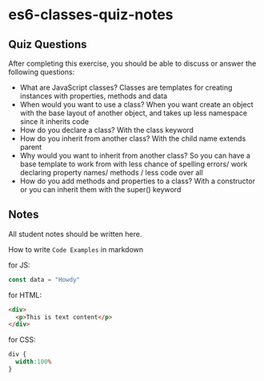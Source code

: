 # es6-classes-quiz-notes

## Quiz Questions

After completing this exercise, you should be able to discuss or answer the following questions:

- What are JavaScript classes?
  Classes are templates for creating instances with properties, methods and data
- When would you want to use a class?
  When you want create an object with the base layout of another object, and takes up less namespace since it inherits code
- How do you declare a class?
  With the class keyword
- How do you inherit from another class?
  With the child name extends parent
- Why would you want to inherit from another class?
  So you can have a base template to work from with less chance of spelling errors/ work declaring property names/ methods / less code over all
- How do you add methods and properties to a class?
  With a constructor or you can inherit them with the super() keyword

## Notes

All student notes should be written here.


How to write `Code Examples` in markdown

for JS:
```javascript
const data = "Howdy"
```

for HTML:
```html
<div>
  <p>This is text content</p>
</div>
```

for CSS:
```css
div {
  width:100%
}
```
